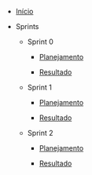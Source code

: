 ﻿* [Início](/)

-  Sprints

   - Sprint 0

     - [Planejamento](/sprints/sprint0/planejamento.md) 

     - [Resultado](/sprints/sprint0/resultado.md)

   - Sprint 1

     - [Planejamento](/sprints/sprint1/planejamento.md) 

     - [Resultado](/sprints/sprint1/resultado.md)

   - Sprint 2

     - [Planejamento](/sprints/sprint2/planejamento.md) 

     - [Resultado](/sprints/sprint2/resultado.md)